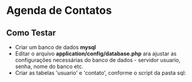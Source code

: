 # Agenda de Contatos

<h2>Como Testar</h2>

- Criar um banco de dados <strong>mysql</strong></li>
- Editar o arquivo <strong>application/config/database.php</strong> ara ajustar as configurações necessárias do banco de dados - servidor usuario, senha, nome do banco etc.</li>
- Criar as tabelas 'usuario' e 'contato', conforme o script da pasta sql:</li> 


